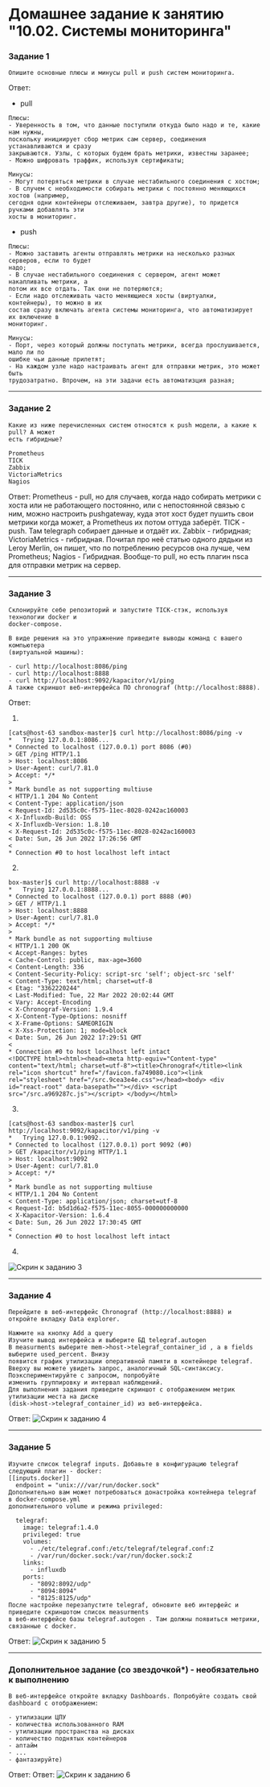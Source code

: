 # Домашнее задание к занятию "10.02. Системы мониторинга"

### Задание 1
```
Опишите основные плюсы и минусы pull и push систем мониторинга.
```
Ответ:
- pull
```
Плюсы:
- Уверенность в том, что данные поступили откуда было надо и те, какие нам нужны, 
поскольку инициирует сбор метрик сам сервер, соединения устанавливаются и сразу 
закрываются. Узлы, с которых будем брать метрики, известны заранее;
- Можно шифровать траффик, используя сертификаты;

Минусы:
- Могут потеряться метрики в случае нестабильного соединения с хостом;
- В случем с необходимости собирать метрики с постоянно меняющихся хостов (например,
сегодня одни контейнеры отслеживаем, завтра другие), то придется ручками добавлять эти
хосты в мониторинг.
```

- push
```
Плюсы:
- Можно заставить агенты отправлять метрики на несколько разных серверов, если то будет
надо;
- В случае нестабильного соединения с сервером, агент может накапливать метрики, а 
потом их все отдать. Так они не потеряются;
- Если надо отслеживать часто меняющиеся хосты (виртуалки, контейнеры), то можно в их 
состав сразу включать агента системы мониторинга, что автоматизирует их включение в 
мониторинг.

Минусы:
- Порт, через который должны поступать метрики, всегда прослушивается, мало ли по 
ошибке чьи данные прилетят;
- На каждом узле надо настраивать агент для отправки метрик, это может быть 
трудозатратно. Впрочем, на эти задачи есть автоматизция разная;
```

---

### Задание 2
```
Какие из ниже перечисленных систем относятся к push модели, а какие к pull? А может 
есть гибридные?

Prometheus
TICK
Zabbix
VictoriaMetrics
Nagios
```
Ответ:
Prometheus - pull, но для случаев, когда надо собирать метрики с хоста или не 
работающего постоянно, или с непостоянной связью с ним, можно настроить pushgateway, 
куда этот хост будет пушить свои метрики когда может, а Prometheus их потом оттуда 
заберёт. 
TICK - push. Там telegraph собирает данные и отдаёт их.
Zabbix - гибридная;
VictoriaMetrics - гибридная. Почитал про неё статью одного дядьки из Leroy Merlin, он 
пишет, что по потреблению ресурсов она лучше, чем Prometheus;
Nagios - Гибридная. Вообще-то pull, но есть плагин nsca для отправки метрик на сервер.

---

### Задание 3
```
Склонируйте себе репозиторий и запустите TICK-стэк, используя технологии docker и 
docker-compose.

В виде решения на это упражнение приведите выводы команд с вашего компьютера 
(виртуальной машины):

- curl http://localhost:8086/ping
- curl http://localhost:8888
- curl http://localhost:9092/kapacitor/v1/ping
А также скриншот веб-интерфейса ПО chronograf (http://localhost:8888).
```
Ответ:

1.

```
[cats@host-63 sandbox-master]$ curl http://localhost:8086/ping -v
*   Trying 127.0.0.1:8086...
* Connected to localhost (127.0.0.1) port 8086 (#0)
> GET /ping HTTP/1.1
> Host: localhost:8086
> User-Agent: curl/7.81.0
> Accept: */*
> 
* Mark bundle as not supporting multiuse
< HTTP/1.1 204 No Content
< Content-Type: application/json
< Request-Id: 2d535c0c-f575-11ec-8028-0242ac160003
< X-Influxdb-Build: OSS
< X-Influxdb-Version: 1.8.10
< X-Request-Id: 2d535c0c-f575-11ec-8028-0242ac160003
< Date: Sun, 26 Jun 2022 17:26:56 GMT
< 
* Connection #0 to host localhost left intact
```

2.
```
box-master]$ curl http://localhost:8888 -v
*   Trying 127.0.0.1:8888...
* Connected to localhost (127.0.0.1) port 8888 (#0)
> GET / HTTP/1.1
> Host: localhost:8888
> User-Agent: curl/7.81.0
> Accept: */*
> 
* Mark bundle as not supporting multiuse
< HTTP/1.1 200 OK
< Accept-Ranges: bytes
< Cache-Control: public, max-age=3600
< Content-Length: 336
< Content-Security-Policy: script-src 'self'; object-src 'self'
< Content-Type: text/html; charset=utf-8
< Etag: "3362220244"
< Last-Modified: Tue, 22 Mar 2022 20:02:44 GMT
< Vary: Accept-Encoding
< X-Chronograf-Version: 1.9.4
< X-Content-Type-Options: nosniff
< X-Frame-Options: SAMEORIGIN
< X-Xss-Protection: 1; mode=block
< Date: Sun, 26 Jun 2022 17:29:51 GMT
< 
* Connection #0 to host localhost left intact
<!DOCTYPE html><html><head><meta http-equiv="Content-type" content="text/html; charset=utf-8"><title>Chronograf</title><link rel="icon shortcut" href="/favicon.fa749080.ico"><link rel="stylesheet" href="/src.9cea3e4e.css"></head><body> <div id="react-root" data-basepath=""></div> <script src="/src.a969287c.js"></script> </body></html>
```

3.
```
[cats@host-63 sandbox-master]$ curl http://localhost:9092/kapacitor/v1/ping -v
*   Trying 127.0.0.1:9092...
* Connected to localhost (127.0.0.1) port 9092 (#0)
> GET /kapacitor/v1/ping HTTP/1.1
> Host: localhost:9092
> User-Agent: curl/7.81.0
> Accept: */*
> 
* Mark bundle as not supporting multiuse
< HTTP/1.1 204 No Content
< Content-Type: application/json; charset=utf-8
< Request-Id: b5d1d6a2-f575-11ec-8055-000000000000
< X-Kapacitor-Version: 1.6.4
< Date: Sun, 26 Jun 2022 17:30:45 GMT
< 
* Connection #0 to host localhost left intact
```
4. 

![Скрин к заданию 3](./Task3_screen.png "Скрин к заданию 3")

---

### Задание 4
```
Перейдите в веб-интерфейс Chronograf (http://localhost:8888) и откройте вкладку Data explorer.

Нажмите на кнопку Add a query
Изучите вывод интерфейса и выберите БД telegraf.autogen
В measurments выберите mem->host->telegraf_container_id , а в fields выберите used_percent. Внизу 
появится график утилизации оперативной памяти в контейнере telegraf.
Вверху вы можете увидеть запрос, аналогичный SQL-синтаксису. Поэкспериментируйте с запросом, попробуйте 
изменить группировку и интервал наблюдений.
Для выполнения задания приведите скриншот с отображением метрик утилизации места на диске 
(disk->host->telegraf_container_id) из веб-интерфейса.
```
Ответ:
![Скрин к заданию 4](./Task4_screen.png "Скрин к заданию 4")

---

### Задание 5

```
Изучите список telegraf inputs. Добавьте в конфигурацию telegraf следующий плагин - docker:
[[inputs.docker]]
  endpoint = "unix:///var/run/docker.sock"
Дополнительно вам может потребоваться донастройка контейнера telegraf в docker-compose.yml 
дополнительного volume и режима privileged:

  telegraf:
    image: telegraf:1.4.0
    privileged: true
    volumes:
      - ./etc/telegraf.conf:/etc/telegraf/telegraf.conf:Z
      - /var/run/docker.sock:/var/run/docker.sock:Z
    links:
      - influxdb
    ports:
      - "8092:8092/udp"
      - "8094:8094"
      - "8125:8125/udp"
После настройке перезапустите telegraf, обновите веб интерфейс и приведите скриншотом список measurments 
в веб-интерфейсе базы telegraf.autogen . Там должны появиться метрики, связанные с docker.
```

Ответ:
![Скрин к заданию 5](./Task5_screen.png "Скрин к заданию 5")

---

### Дополнительное задание (со звездочкой*) - необязательно к выполнению

```
В веб-интерфейсе откройте вкладку Dashboards. Попробуйте создать свой dashboard с отображением:

- утилизации ЦПУ
- количества использованного RAM
- утилизации пространства на дисках
- количество поднятых контейнеров
- аптайм
- ...
- фантазируйте)
```

Ответ:
Ответ:
![Скрин к заданию 6](./Task6_screen.png "Скрин к заданию 6")
